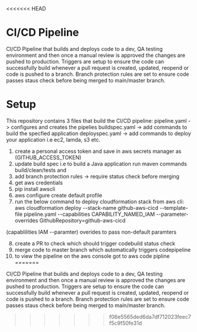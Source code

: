 <<<<<<< HEAD
# CI/CD Pipeline
CI/CD Pipeline that builds and deploys code to a dev, QA testing environment and then once a manual review is approved the changes are pushed to production. Triggers are setup to ensure the code can successfully build whenever a pull request is created, updated, reopend or code is pushed to a branch. Branch protection rules are set to ensure code passes staus check before being merged to main/master branch. 

# Setup

This repository contains 3 files that build the CI/CD pipeline:
pipeline.yaml   -> configures and creates the pipelies
buildspec.yaml  -> add commands to build the specfied application
deployspec.yaml -> add commands to deploy your application i.e ec2, lamda, s3 etc.


1. create a personal access token and save in aws secrets manager as (GITHUB_ACCESS_TOKEN)
2. update build spec i.e to build a Java application run maven commands build/clean/tests and
3. add branch protection rules -> require status check before merging
4. get aws credentials 
5. pip install awscli
6. aws configure create default profile
7. run the below command to deploy cloudformation stack from aws cli:
 aws cloudformation deploy --stack-name github-aws-cicd --template-file pipeline.yaml  --capabilities CAPABILITY_NAMED_IAM --parameter-overrides GithubRepository=github-aws-cicd

(capablilities IAM --paramter) overides to pass non-default paramters

8. create a PR to check which should trigger codebuild status check
9. merge code to master branch which automatically triggers codepipeline 
10. to view the pipeline on the aws console got to aws code pipline
=======

CI/CD Pipeline that builds and deploys code to a dev, QA testing environment and then once a manual review is approved the changes are pushed to production. Triggers are setup to ensure the code can successfully build whenever a pull request is created, updated, reopend or code is pushed to a branch. Branch protection rules are set to ensure code passes staus check before being merged to main/master branch. 

>>>>>>> f06e5565ded6da7df712023feec7f5c9f50fe31d


